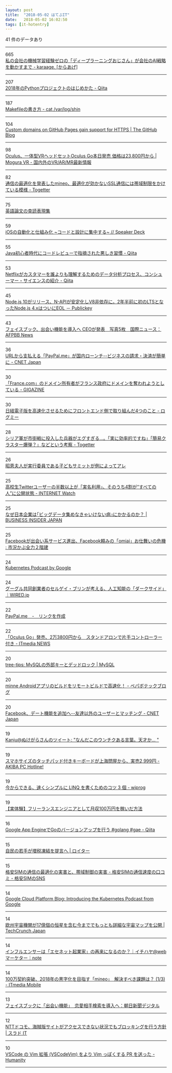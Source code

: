 ```yaml
---
layout: post
title:  "2018-05-02 はてぶIT"
date:   2018-05-02 16:02:50
tags: [it-hotentry]
---
```

41 件のデータあり

<hr><div class="row">
<div class="col-1"><span class="badge badge-pill badge-success h2">665</span></div>
<div class="col-11"><a href='http://karaage.hatenadiary.jp/entry/2018/05/02/073000' target='_blank'>私の会社の機械学習経験ゼロの「ディープラーニングおじさん」が会社のAI戦略を動かすまで - karaage. [からあげ]</a></div>
</div>
<hr>
<div class="row">
<div class="col-1"><span class="badge badge-pill badge-success h2">207</span></div>
<div class="col-11"><a href='https://qiita.com/sl2/items/1e503952b9506a0539ea' target='_blank'>2018年のPythonプロジェクトのはじめかた - Qiita</a></div>
</div>
<hr>
<div class="row">
<div class="col-1"><span class="badge badge-pill badge-success h2">187</span></div>
<div class="col-11"><a href='http://shin.hateblo.jp/entry/2012/05/26/231036' target='_blank'>Makefileの書き方 - cat /var/log/shin</a></div>
</div>
<hr>
<div class="row">
<div class="col-1"><span class="badge badge-pill badge-success h2">104</span></div>
<div class="col-11"><a href='https://blog.github.com/2018-05-01-github-pages-custom-domains-https/' target='_blank'>Custom domains on GitHub Pages gain support for HTTPS | The GitHub Blog</a></div>
</div>
<hr>
<div class="row">
<div class="col-1"><span class="badge badge-pill badge-success h2">98</span></div>
<div class="col-11"><a href='https://www.moguravr.com/oculus-go-launch/' target='_blank'>Oculus、一体型VRヘッドセットOculus Go本日発売 価格は23,800円から | Mogura VR - 国内外のVR/AR/MR最新情報</a></div>
</div>
<hr>
<div class="row">
<div class="col-1"><span class="badge badge-pill badge-success h2">82</span></div>
<div class="col-11"><a href='https://togetter.com/li/1223437' target='_blank'>通信の最適化を発表したmineo、最適化が効かないSSL通信には帯域制限をかけている模様 - Togetter</a></div>
</div>
<hr>
<div class="row">
<div class="col-1"><span class="badge badge-pill badge-success h2">75</span></div>
<div class="col-11"><a href='https://staff.aist.go.jp/a.ohta/japanese/study/Review_ex_top.htm' target='_blank'>英語論文の査読表現集</a></div>
</div>
<hr>
<div class="row">
<div class="col-1"><span class="badge badge-pill badge-success h2">59</span></div>
<div class="col-11"><a href='https://speakerdeck.com/motokiee/iosfalsezi-dong-hua-toshi-zu-mihua-kodotoshe-ji-niji-zhong-suru' target='_blank'>iOSの自動化と仕組み化 ~コードと設計に集中する~ // Speaker Deck</a></div>
</div>
<hr>
<div class="row">
<div class="col-1"><span class="badge badge-pill badge-success h2">55</span></div>
<div class="col-11"><a href='https://qiita.com/gengogo5/items/5b038cf0b4034194f63a' target='_blank'>Java初心者時代にコードレビューで指摘された悪しき習慣 - Qiita</a></div>
</div>
<hr>
<div class="row">
<div class="col-1"><span class="badge badge-pill badge-success h2">53</span></div>
<div class="col-11"><a href='https://qiita.com/KanNishida/items/12f9ae0cee98fd54b0bb' target='_blank'>Netflixがカスタマーを誰よりも理解するためのデータ分析プロセス、コンシューマー・サイエンスの紹介 - Qiita</a></div>
</div>
<hr>
<div class="row">
<div class="col-1"><span class="badge badge-pill badge-success h2">45</span></div>
<div class="col-11"><a href='https://www.publickey1.jp/blog/18/nodejs_10n-apiv82ltsnodejs_4xeol.html' target='_blank'>Node.js 10がリリース、N-APIが安定化しV8非依存に。2年半前に初のLTSとなったNode.js 4.xはついにEOL － Publickey</a></div>
</div>
<hr>
<div class="row">
<div class="col-1"><span class="badge badge-pill badge-success h2">43</span></div>
<div class="col-11"><a href='http://www.afpbb.com/articles/-/3173230' target='_blank'>フェイスブック、出会い機能を導入へ CEOが発表　写真5枚　国際ニュース：AFPBB News</a></div>
</div>
<hr>
<div class="row">
<div class="col-1"><span class="badge badge-pill badge-success h2">36</span></div>
<div class="col-11"><a href='https://japan.cnet.com/article/35118491/' target='_blank'>URLから支払える「PayPal.me」が国内ローンチ--ビジネスの請求・決済が簡単に - CNET Japan</a></div>
</div>
<hr>
<div class="row">
<div class="col-1"><span class="badge badge-pill badge-success h2">30</span></div>
<div class="col-11"><a href='https://gigazine.net/news/20180502-france-dot-com/' target='_blank'>「France.com」のドメイン所有者がフランス政府にドメインを奪われようとしている - GIGAZINE</a></div>
</div>
<hr>
<div class="row">
<div class="col-1"><span class="badge badge-pill badge-success h2">30</span></div>
<div class="col-11"><a href='http://logmi.jp/283703' target='_blank'>日経電子版を高速化させるためにフロントエンド側で取り組んだ4つのこと - ログミー</a></div>
</div>
<hr>
<div class="row">
<div class="col-1"><span class="badge badge-pill badge-success h2">28</span></div>
<div class="col-11"><a href='https://togetter.com/li/1223258' target='_blank'>シリア軍が市街戦に投入した兵器がエグすぎる…。「実に効率的ですね」「簡易クラスター爆弾？」などという考察 - Togetter</a></div>
</div>
<hr>
<div class="row">
<div class="col-1"><span class="badge badge-pill badge-success h2">26</span></div>
<div class="col-11"><a href='https://anond.hatelabo.jp/20180501230751' target='_blank'>昭恵夫人が実行委員である子どもサミットが例によってアレ</a></div>
</div>
<hr>
<div class="row">
<div class="col-1"><span class="badge badge-pill badge-success h2">25</span></div>
<div class="col-11"><a href='https://internet.watch.impress.co.jp/docs/news/1119998.html' target='_blank'>高校生Twitterユーザーの半数以上が「実名利用」、そのうち4割が“すべての人”に公開状態 - INTERNET Watch</a></div>
</div>
<hr>
<div class="row">
<div class="col-1"><span class="badge badge-pill badge-success h2">25</span></div>
<div class="col-11"><a href='https://www.businessinsider.jp/post-166671' target='_blank'>なぜ日本企業は｢ビッグデータ集めなきゃいけない病｣にかかるのか？ | BUSINESS INSIDER JAPAN</a></div>
</div>
<hr>
<div class="row">
<div class="col-1"><span class="badge badge-pill badge-success h2">25</span></div>
<div class="col-11"><a href='http://kabumatome.doorblog.jp/archives/65918207.html' target='_blank'>Facebookが出会い系サービス進出、Facebook頼みの「omiai」お仕舞いの危機 : 市況かぶ全力２階建</a></div>
</div>
<hr>
<div class="row">
<div class="col-1"><span class="badge badge-pill badge-success h2">24</span></div>
<div class="col-11"><a href='https://kubernetespodcast.com/' target='_blank'>Kubernetes Podcast by Google</a></div>
</div>
<hr>
<div class="row">
<div class="col-1"><span class="badge badge-pill badge-success h2">24</span></div>
<div class="col-11"><a href='https://wired.jp/2018/05/02/sergey-brin-warns-ais-dark-side/' target='_blank'>グーグル共同創業者のセルゲイ・ブリンが考える、人工知能の「ダークサイド」｜WIRED.jp</a></div>
</div>
<hr>
<div class="row">
<div class="col-1"><span class="badge badge-pill badge-success h2">22</span></div>
<div class="col-11"><a href='https://www.paypal.com/jp/webapps/mpp/paypal-me' target='_blank'>PayPal.me　-　リンクを作成</a></div>
</div>
<hr>
<div class="row">
<div class="col-1"><span class="badge badge-pill badge-success h2">22</span></div>
<div class="col-11"><a href='http://www.itmedia.co.jp/news/articles/1805/02/news043.html' target='_blank'>「Oculus Go」発売、2万3800円から　スタンドアロンで片手コントローラー付き - ITmedia NEWS</a></div>
</div>
<hr>
<div class="row">
<div class="col-1"><span class="badge badge-pill badge-success h2">20</span></div>
<div class="col-11"><a href='http://www.tree-tips.com/mysql/deadlock/foreignkey/' target='_blank'>tree-tips: MySQLの外部キーとデッドロック | MySQL</a></div>
</div>
<hr>
<div class="row">
<div class="col-1"><span class="badge badge-pill badge-success h2">20</span></div>
<div class="col-11"><a href='https://tech.pepabo.com/2018/05/01/remote-build-for-android/' target='_blank'>minne Androidアプリのビルドをリモートビルドで高速化！ - ペパボテックブログ</a></div>
</div>
<hr>
<div class="row">
<div class="col-1"><span class="badge badge-pill badge-success h2">20</span></div>
<div class="col-11"><a href='https://japan.cnet.com/article/35118603/' target='_blank'>Facebook、デート機能を追加へ--友達以外のユーザーとマッチング - CNET Japan</a></div>
</div>
<hr>
<div class="row">
<div class="col-1"><span class="badge badge-pill badge-success h2">19</span></div>
<div class="col-11"><a href='http://twitter.com/kanju/status/990957968639180800' target='_blank'>Kanju@ぬけがらさんのツイート: "なんだこのウンチクある言葉。天才か… "</a></div>
</div>
<hr>
<div class="row">
<div class="col-1"><span class="badge badge-pill badge-success h2">19</span></div>
<div class="col-11"><a href='https://akiba-pc.watch.impress.co.jp/docs/news/news/1119789.html' target='_blank'>スマホサイズのタッチパッド付きキーボードが上海問屋から、実売2,999円 - AKIBA PC Hotline!</a></div>
</div>
<hr>
<div class="row">
<div class="col-1"><span class="badge badge-pill badge-success h2">19</span></div>
<div class="col-11"><a href='http://www.wipiano.net/entry/2018/04/20/045327' target='_blank'>今からできる、速くシンプルに LINQ を書くためのコツ 3 個 - wiprog</a></div>
</div>
<hr>
<div class="row">
<div class="col-1"><span class="badge badge-pill badge-success h2">19</span></div>
<div class="col-11"><a href='https://manablog.org/freelance-programmer-salary/' target='_blank'>【実体験】フリーランスエンジニアとして月収100万円を稼いだ方法</a></div>
</div>
<hr>
<div class="row">
<div class="col-1"><span class="badge badge-pill badge-success h2">16</span></div>
<div class="col-11"><a href='https://qiita.com/tenntenn/items/757c249dad942b6326a9' target='_blank'>Google App EngineでGoのバージョンアップを行う #golang #gae - Qiita</a></div>
</div>
<hr>
<div class="row">
<div class="col-1"><span class="badge badge-pill badge-success h2">15</span></div>
<div class="col-11"><a href='https://jp.reuters.com/article/idJP2018050101002100' target='_blank'>自民の若手が増税凍結を提言へ | ロイター</a></div>
</div>
<hr>
<div class="row">
<div class="col-1"><span class="badge badge-pill badge-success h2">15</span></div>
<div class="col-11"><a href='https://kakuyasu-sim.jp/sns/kuchikomis/topic/8355' target='_blank'>格安SIMの通信の最適化の実害と、帯域制御の実害 - 格安SIMの通信速度の口コミ - 格安SIMのSNS</a></div>
</div>
<hr>
<div class="row">
<div class="col-1"><span class="badge badge-pill badge-success h2">14</span></div>
<div class="col-11"><a href='https://cloudplatform.googleblog.com/2018/05/introducing-kubernetes-podcast-from-google.html' target='_blank'>Google Cloud Platform Blog: Introducing the Kubernetes Podcast from Google</a></div>
</div>
<hr>
<div class="row">
<div class="col-1"><span class="badge badge-pill badge-success h2">14</span></div>
<div class="col-11"><a href='https://jp.techcrunch.com/2018/05/01/engadget-esa-gaia-spacemap-updated/' target='_blank'>欧州宇宙機関が17億個の恒星を含む今まででもっとも詳細な宇宙マップを公開 | TechCrunch Japan</a></div>
</div>
<hr>
<div class="row">
<div class="col-1"><span class="badge badge-pill badge-success h2">14</span></div>
<div class="col-11"><a href='https://note.mu/hayatoniq/n/ne9240b250174' target='_blank'>インフルエンサーは「エセネット起業家」の再来になるのか？｜イチハヤ@webマーケター｜note</a></div>
</div>
<hr>
<div class="row">
<div class="col-1"><span class="badge badge-pill badge-success h2">14</span></div>
<div class="col-11"><a href='http://www.itmedia.co.jp/mobile/articles/1805/02/news042.html' target='_blank'>100万契約突破、2018年の黒字化を目指す「mineo」　解決すべき課題は？ (1/3) - ITmedia Mobile</a></div>
</div>
<hr>
<div class="row">
<div class="col-1"><span class="badge badge-pill badge-success h2">13</span></div>
<div class="col-11"><a href='https://www.asahi.com/articles/ASL5231JVL52UHBI00K.html' target='_blank'>フェイスブックに「出会い機能」　恋愛相手検索を導入へ：朝日新聞デジタル</a></div>
</div>
<hr>
<div class="row">
<div class="col-1"><span class="badge badge-pill badge-success h2">12</span></div>
<div class="col-11"><a href='https://it.srad.jp/story/18/05/01/0817223/' target='_blank'>NTTドコモ、海賊版サイトがアクセスできない状況でもブロッキングを行う方針 | スラド IT</a></div>
</div>
<hr>
<div class="row">
<div class="col-1"><span class="badge badge-pill badge-success h2">10</span></div>
<div class="col-11"><a href='http://tyru.hatenablog.com/entry/2018/05/02/064601' target='_blank'>VSCode の Vim 拡張 (VSCodeVim) をより Vim っぽくする PR を送った - Humanity</a></div>
</div>
<hr>

